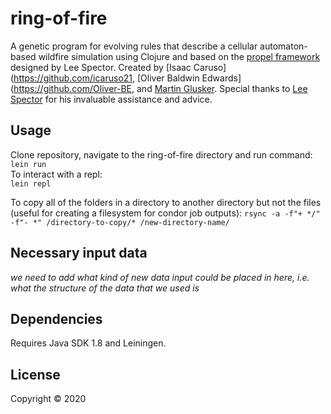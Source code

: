 # ring-of-fire

A genetic program for evolving rules that describe a cellular automaton-based wildfire simulation using Clojure and based on the [propel framework](https://github.com/lspector/propel) designed by Lee Spector. Created by [Isaac Caruso](https://github.com/icaruso21, [Oliver Baldwin Edwards](https://github.com/Oliver-BE, and [Martin Glusker](https://github.com/MGlusker). Special thanks to [Lee Spector](https://github.com/lspector) for his invaluable assistance and advice.

## Usage

Clone repository, navigate to the ring-of-fire directory and run command: <br />
`lein run`<br />
To interact with a repl: <br />
`lein repl`

To copy all of the folders in a directory to another directory but not the files (useful for creating a filesystem for condor job outputs): 
`rsync -a -f"+ */" -f"- *" /directory-to-copy/* /new-directory-name/`

## Necessary input data
*we need to add what kind of new data input could be placed in here, i.e. what the structure of the data that we used is*

## Dependencies

Requires Java SDK 1.8 and Leiningen. 

## License

Copyright © 2020 


